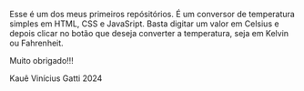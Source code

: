 Esse é um dos meus primeiros repósitórios.
É um conversor de temperatura simples em HTML, CSS e JavaSript.
Basta digitar um valor em Celsius e depois clicar no botão que deseja converter a temperatura, seja em Kelvin ou Fahrenheit.

Muito obrigado!!!

Kauê Vinícius Gatti 2024
